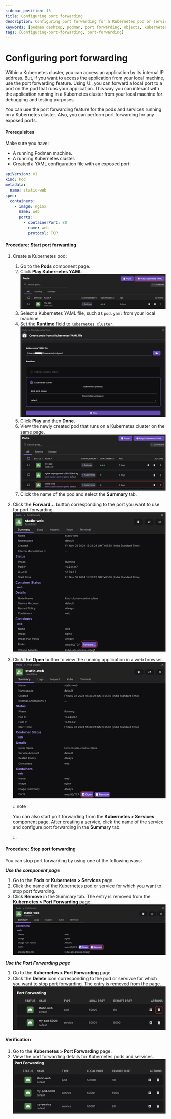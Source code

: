 ```yaml
---
sidebar_position: 13
title: Configuring port forwarding
description: Configuring port forwarding for a Kubernetes pod or service
keywords: [podman desktop, podman, port forwarding, objects, kubernetes]
tags: [Configuring-port-forwarding, port-forwarding]
---
```


# Configuring port forwarding

Within a Kubernetes cluster, you can access an application by its internal IP address. But, if you want to access the application from your local machine, use the port forwarding feature. Using UI, you can forward a local port to a port on the pod that runs your application. This way you can interact with the application running in a Kubernetes cluster from your local machine for debugging and testing purposes.

You can use the port forwarding feature for the pods and services running on a Kubernetes cluster. Also, you can perform port forwarding for any exposed ports.

#### Prerequisites

Make sure you have:
- A running Podman machine.
- A running Kubernetes cluster.
- Created a YAML configuration file with an exposed port:

```yaml
apiVersion: v1
kind: Pod
metadata:
  name: static-web
spec:
  containers:
    - image: nginx
      name: web
      ports:
        - containerPort: 80
          name: web
          protocol: TCP
```

#### Procedure: Start port forwarding

1. Create a Kubernetes pod:
    1. Go to the **Pods** component page.
    1. Click **Play Kubernetes YAML**.
      ![play kubernetes yaml](img/play-kubernetes-yaml.png)
    1. Select a Kubernetes YAML file, such as `pod.yaml` from your local machine.
    1. Set the **Runtime** field to `Kubernetes cluster`.
    ![set runtime field](img/play-a-yaml-file.png)
    1. Click **Play** and then **Done**.
    1. View the newly created pod that runs on a Kubernetes cluster on the same page.
    ![view the newly created pod](img/new-kubernetes-pod.png)
    1. Click the name of the pod and select the **Summary** tab.

1. Click the **Forward...** button corresponding to the port you want to use for port forwarding.
  ![forward button](img/forward-button.png)
1. Click the **Open** button to view the running application in a web browser.
  ![open button](img/open-button.png)

    :::note

    You can also start port forwarding from the **Kubernetes > Services** component page. After creating a service, click the name of the service and configure port forwarding in the **Summary** tab.
    
    :::

#### Procedure: Stop port forwarding

You can stop port forwarding by using one of the following ways:

**_Use the component page_**
1. Go to the **Pods** or **Kubernetes > Services** page.
1. Click the name of the Kubernetes pod or service for which you want to stop port fowarding.
1. Click **Remove** in the Summary tab. The entry is removed from the **Kubernetes > Port Forwarding** page.
  ![using component page](img/stop-port-forwarding-pod.png)

**_Use the Port Forwarding page_**

1. Go to the **Kubernetes > Port Forwarding** page.
1. Click the **Delete** icon corresponding to the pod or servivce for which you want to stop port forwarding. The entry is removed from the page.
  ![using port forwarding page](img/delete-icon-on-port-forwarding-page.png)

#### Verification

1. Go to the **Kubernetes > Port Forwarding**  page.
1. View the port forwarding details for Kubernetes pods and services.
  ![verifying port forwarding details](img/verifying-the-port-forwarding-details.png)
